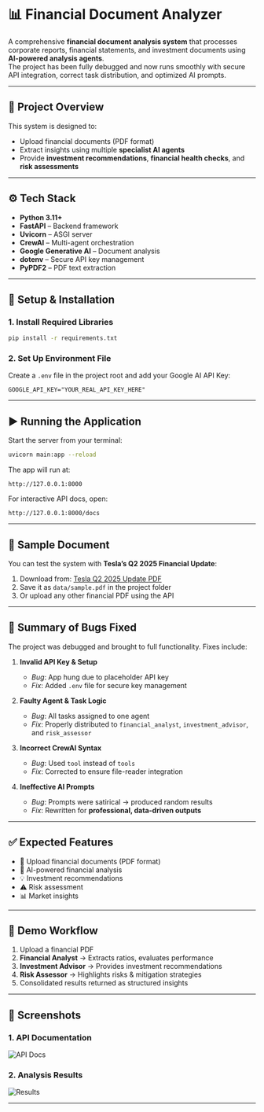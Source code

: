 # 📊 Financial Document Analyzer 

A comprehensive **financial document analysis system** that processes corporate reports, financial statements, and investment documents using **AI-powered analysis agents**.  
The project has been fully debugged and now runs smoothly with secure API integration, correct task distribution, and optimized AI prompts.

---

## 📝 Project Overview
This system is designed to:
- Upload financial documents (PDF format)  
- Extract insights using multiple **specialist AI agents**  
- Provide **investment recommendations**, **financial health checks**, and **risk assessments**

---

## ⚙️ Tech Stack
- **Python 3.11+**
- **FastAPI** – Backend framework  
- **Uvicorn** – ASGI server  
- **CrewAI** – Multi-agent orchestration  
- **Google Generative AI** – Document analysis  
- **dotenv** – Secure API key management  
- **PyPDF2** – PDF text extraction  

---

## 🚀 Setup & Installation

### 1. Install Required Libraries
```sh
pip install -r requirements.txt
````

### 2. Set Up Environment File

Create a `.env` file in the project root and add your Google AI API Key:

```env
GOOGLE_API_KEY="YOUR_REAL_API_KEY_HERE"
```

---

## ▶️ Running the Application

Start the server from your terminal:

```sh
uvicorn main:app --reload
```

The app will run at:

```
http://127.0.0.1:8000
```

For interactive API docs, open:

```
http://127.0.0.1:8000/docs
```

---

## 📑 Sample Document

You can test the system with **Tesla’s Q2 2025 Financial Update**:

1. Download from: [Tesla Q2 2025 Update PDF](https://www.tesla.com/sites/default/files/downloads/TSLA-Q2-2025-Update.pdf)
2. Save it as `data/sample.pdf` in the project folder
3. Or upload any other financial PDF using the API

---

## 🐛 Summary of Bugs Fixed

The project was debugged and brought to full functionality. Fixes include:

1. **Invalid API Key & Setup**

   * *Bug*: App hung due to placeholder API key
   * *Fix*: Added `.env` file for secure key management

2. **Faulty Agent & Task Logic**

   * *Bug*: All tasks assigned to one agent
   * *Fix*: Properly distributed to `financial_analyst`, `investment_advisor`, and `risk_assessor`

3. **Incorrect CrewAI Syntax**

   * *Bug*: Used `tool` instead of `tools`
   * *Fix*: Corrected to ensure file-reader integration

4. **Ineffective AI Prompts**

   * *Bug*: Prompts were satirical → produced random results
   * *Fix*: Rewritten for **professional, data-driven outputs**

---

## ✅ Expected Features

* 📂 Upload financial documents (PDF format)
* 🤖 AI-powered financial analysis
* 💡 Investment recommendations
* ⚠️ Risk assessment
* 📊 Market insights

---

## 🔄 Demo Workflow

1. Upload a financial PDF
2. **Financial Analyst** → Extracts ratios, evaluates performance
3. **Investment Advisor** → Provides investment recommendations
4. **Risk Assessor** → Highlights risks & mitigation strategies
5. Consolidated results returned as structured insights

---

## 📸 Screenshots

### 1. API Documentation

![API Docs]()

### 2. Analysis Results

![Results]()

---

